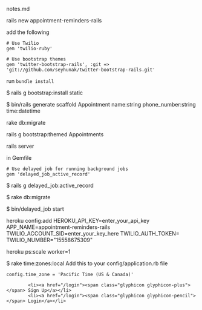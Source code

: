 notes.md

<!--  ################################### Generating the bootstrap layouts -->
rails new appointment-reminders-rails

add the following
```
# Use Twilio
gem 'twilio-ruby'

# Use bootstrap themes
gem 'twitter-bootstrap-rails', :git => 'git://github.com/seyhunak/twitter-bootstrap-rails.git'
```

run `bundle install`

$ rails g bootstrap:install static

$ bin/rails generate scaffold Appointment name:string phone_number:string time:datetime

rake db:migrate

rails g bootstrap:themed Appointments

rails server

<!--  ###################################  Install delayed_job -->

in Gemfile
```
# Use delayed job for running background jobs
gem 'delayed_job_active_record'
```

$ rails g delayed_job:active_record

$ rake db:migrate

<!-- Run the jobs -->
$ bin/delayed_job start

<!-- Not if you use workless -->
heroku config:add HEROKU_API_KEY=enter_your_api_key APP_NAME=appointment-reminders-rails
TWILIO_ACCOUNT_SID=enter_your_key_here TWILIO_AUTH_TOKEN= TWILIO_NUMBER="15558675309"

heroku ps:scale worker=1
<!-- ################################### Change Time Zone -->
$ rake time:zones:local
Add this to your config/application.rb file

`config.time_zone = 'Pacific Time (US & Canada)'`


            <li><a href="/login"><span class="glyphicon glyphicon-plus"></span> Sign Up</a></li>
            <li><a href="/login"><span class="glyphicon glyphicon-pencil"></span> Login</a></li>




